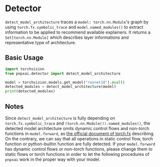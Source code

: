 # Detector

`detect_model_architecture` traces a `model: torch.nn.Module`'s graph by using `torch.fx.symbolic_trace` and `model.named_modules()` to extract information to be applied to recommend available explainers. It returns a `Set[torch.nn.Module]` which describes layer informations and representative type of architecture.

## Basic Usage

```python
import torchvision
from pnpxai.detector import detect_model_architecture

model = torchvision.models.get_model("resnet18").eval()
detected_modules = detect_model_architecture(model)
print(detected_modules)
```

## Notes

Since `detect_model_architecture` is fully depending on `torch.fx.symbolic_trace` and `(torch.nn.Module()).named_modules()`, the detected model architecture omits dynamic control flows and non-torch functions in `model.forward`, as [the official document of torch.fx](#https://pytorch.org/docs/stable/fx.html#limitations-of-symbolic-tracing) describing. On the contrary, we can say that all operations in static control flow, torch function or python-builtin function are fully detected. If your `model.forward` has dynamic control flows or non-torch functions, please change them to static flows or torch functions in order to let the following procedures of `pnpxai` work in the proper way with your model.
